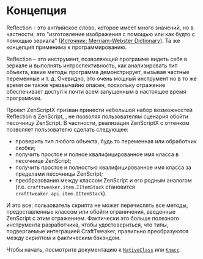 # Концепция

Reflection - это английское слово, которое имеет много значений, но в частности, это "изготовление изображения с помощью или как будто с помощью зеркала" ([Источник: Merriam-Webster Dictionary](https://www.merriam-webster.com/dictionary/reflection)). Та же концепция применима к программированию.

Reflection – это инструмент, позволяющий программе видеть себя в зеркале и выполнять интроспективность, как анализировать тип объекта, какие методы программа демонстрирует, вызывая частные переменные и т. д. Очевидно, это очень мощный инструмент но в то же время он также чрезвычайно опасен, поскольку отражение обеспечивает доступ к почти всем запущенным в настоящее время программам.

Проект ZenScriptX призван принести небольшой набор возможностей Reflection в ZenScript, , не позволяя пользователям сценария обойти песочницу ZenScript. В частности, реализация ZenScriptX с оттенком позволяет пользователю сделать следующее:

- проверить тип любого объекта, будь то переменная или обработчик скобки;
- получить простое и полное квалифицированное имя класса в песочнице ZenScript;
- получить простое и полностью квалифицированное имя класса за пределами песочницы ZenScript;
- преобразования между классом ZenScript и его родным аналогом (т.е. `crafttweaker.item.IItemStack` становится `crafttweaker.api.item.IItemStack`).

И это все: пользователь скрипта не может перечислять все методы, предоставленные классом или обойти ограничения, введенные ZenScript с этим отражением. Фактически это больше полезного инструмента разработчика, чтобы удостовериться, что типы, подвергаемые интеграцией CraftTweaker, правильно преобразуются между скриптом и фактическим бэкэндом.

Чтобы начать, посмотрите документацию к [`NativeClass`](/Mods/Boson/Reflection/NativeClass/) или [`Класс`](/Mods/Boson/Reflection/Class/).
